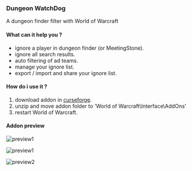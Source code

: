 ### Dungeon WatchDog
A dungeon finder filter with World of Warcraft


#### What can it help you ?
- ignore a player in dungeon finder (or MeetingStone).
- ignore all search results.
- auto filtering of ad teams.
- manage your ignore list.
- export / import and share your ignore list.


#### How do i use it ?
1. download addon in [curseforge](https://wow.curseforge.com/projects/dungeonwatchdog/files).
2. unzip and move addon folder to 'World of Warcraft\Interface\AddOns'
3. restart World of Warcraft.

#### Addon preview

![preview1](http://static.wittsay.cc/wow/watchdog/1.png)

![preview1](http://static.wittsay.cc/wow/watchdog/2.png)

![preview2](http://static.wittsay.cc/wow/2.png)


